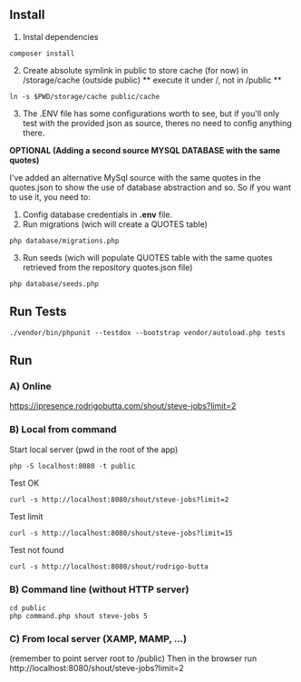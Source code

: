 ## Install

1) Instal dependencies
```
composer install
```

2) Create absolute symlink in public to store cache (for now) in /storage/cache (outside public) 
** execute it under /, not in /public **
```
ln -s $PWD/storage/cache public/cache
```

3) The .ENV file has some configurations worth to see, but if you'll only test with the provided json as source, theres no need to config anything there.


**OPTIONAL (Adding a second source MYSQL DATABASE with the same quotes)**

I've added an alternative MySql source with the same quotes in the quotes.json to show the use of database abstraction and so.
So if you want to use it, you need to:
1) Config database credentials in **.env** file.
2) Run migrations (wich will create a QUOTES table) 
```
php database/migrations.php
```
3) Run seeds (wich will populate QUOTES table with the same quotes retrieved from the repository quotes.json file) 
```
php database/seeds.php
```



## Run Tests
```
./vendor/bin/phpunit --testdox --bootstrap vendor/autoload.php tests
```


## Run


### A) Online

https://ipresence.rodrigobutta.com/shout/steve-jobs?limit=2


### B) Local from command 

Start local server (pwd in the root of the app)
```
php -S localhost:8080 -t public
```

Test OK
```
curl -s http://localhost:8080/shout/steve-jobs?limit=2
```

Test limit
```
curl -s http://localhost:8080/shout/steve-jobs?limit=15
```

Test not found
```
curl -s http://localhost:8080/shout/rodrigo-butta
```


### B) Command line (without HTTP server)
```
cd public
php command.php shout steve-jobs 5
```


### C) From local server (XAMP, MAMP, ...)

(remember to point server root to /public)
Then in the browser run http://localhost:8080/shout/steve-jobs?limit=2


